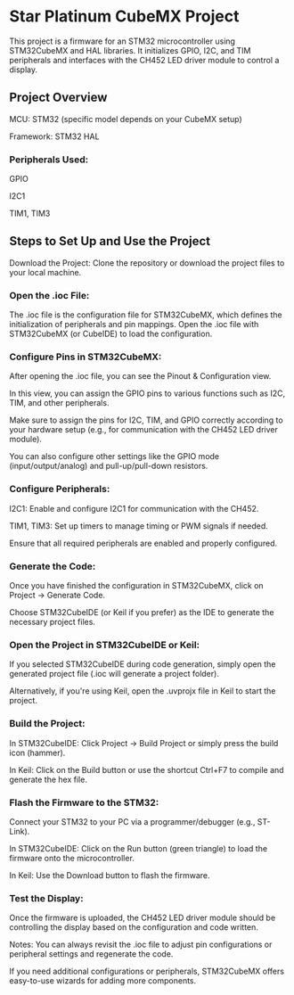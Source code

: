 # Star Platinum CubeMX Project
This project is a firmware for an STM32 microcontroller using STM32CubeMX and HAL libraries.
It initializes GPIO, I2C, and TIM peripherals and interfaces with the CH452 LED driver module to control a display.

## Project Overview    
MCU: STM32 (specific model depends on your CubeMX setup)

Framework: STM32 HAL

### Peripherals Used:

GPIO

I2C1

TIM1, TIM3

## Steps to Set Up and Use the Project
Download the Project:
Clone the repository or download the project files to your local machine.

### Open the .ioc File:
The .ioc file is the configuration file for STM32CubeMX, which defines the initialization of peripherals and pin mappings. Open the .ioc file with STM32CubeMX (or CubeIDE) to load the configuration.

### Configure Pins in STM32CubeMX:

After opening the .ioc file, you can see the Pinout & Configuration view.

In this view, you can assign the GPIO pins to various functions such as I2C, TIM, and other peripherals.

Make sure to assign the pins for I2C, TIM, and GPIO correctly according to your hardware setup (e.g., for communication with the CH452 LED driver module).

You can also configure other settings like the GPIO mode (input/output/analog) and pull-up/pull-down resistors.

### Configure Peripherals:

I2C1: Enable and configure I2C1 for communication with the CH452.

TIM1, TIM3: Set up timers to manage timing or PWM signals if needed.

Ensure that all required peripherals are enabled and properly configured.

### Generate the Code:

Once you have finished the configuration in STM32CubeMX, click on Project → Generate Code.

Choose STM32CubeIDE (or Keil if you prefer) as the IDE to generate the necessary project files.

### Open the Project in STM32CubeIDE or Keil:

If you selected STM32CubeIDE during code generation, simply open the generated project file (.ioc will generate a project folder).

Alternatively, if you're using Keil, open the .uvprojx file in Keil to start the project.

### Build the Project:

In STM32CubeIDE: Click Project → Build Project or simply press the build icon (hammer).

In Keil: Click on the Build button or use the shortcut Ctrl+F7 to compile and generate the hex file.

### Flash the Firmware to the STM32:

Connect your STM32 to your PC via a programmer/debugger (e.g., ST-Link).

In STM32CubeIDE: Click on the Run button (green triangle) to load the firmware onto the microcontroller.

In Keil: Use the Download button to flash the firmware.

### Test the Display:
Once the firmware is uploaded, the CH452 LED driver module should be controlling the display based on the configuration and code written.

Notes:
You can always revisit the .ioc file to adjust pin configurations or peripheral settings and regenerate the code.

If you need additional configurations or peripherals, STM32CubeMX offers easy-to-use wizards for adding more components.

